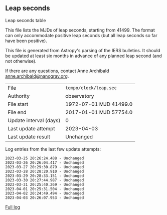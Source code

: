 
## Leap seconds

Leap seconds table

This file lists the MJDs of leap seconds, starting from 41499.
The format can only accommodate positive leap seconds (but all
leap seconds so far have been positive).

This file is generated from Astropy's parsing of the IERS
bulletins. It should be updated at least six months in advance
of any planned leap second (and not otherwise).

If there are any questions, contact Anne Archibald
<anne.archibald@nanograv.org>.

|     |     |
|:--- |:--- |
| File | `tempo/clock/leap.sec` |
| Authority | observatory |
| File start | 1972-07-01 MJD 41499.0 |
| File end | 2017-01-01 MJD 57754.0 |
| Update interval (days) | 0 |
| Last update attempt | 2023-04-03 |
| Last update result | Unchanged |

Log entries from the last few update attempts:
```
2023-03-25 20:26:24.488 - Unchanged
2023-03-26 20:26:04.417 - Unchanged
2023-03-27 20:29:30.879 - Unchanged
2023-03-28 20:28:20.910 - Unchanged
2023-03-29 20:28:33.151 - Unchanged
2023-03-30 20:27:44.987 - Unchanged
2023-03-31 20:25:40.269 - Unchanged
2023-04-01 20:25:31.504 - Unchanged
2023-04-02 20:24:49.494 - Unchanged
2023-04-03 20:26:07.953 - Unchanged
```
[Full log](https://raw.githubusercontent.com/ipta/pulsar-clock-corrections/main/log/tempo/clock/leap.sec.log)
